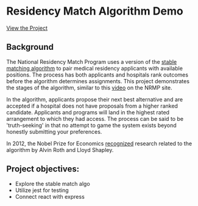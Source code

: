 # Residency Match Algorithm  Demo

[View the Project](https://residency-match-demo.herokuapp.com/)

## Background

The National Residency Match Program uses a version of the [stable matching algorithm](https://en.wikipedia.org/wiki/Stable_marriage_problem) to pair medical residency applicants with available positions.  The process has both applicants and hospitals rank outcomes before the algorithm determines assignments.  This project demonstrates the stages of the algorithm, similar to this [video](https://www.nrmp.org/matching-algorithm/) on the NRMP site.  

In the algorithm, applicants propose their next best alternative and are accepted if a hospital does not have proposals from a higher ranked candidate.  Applicants and programs will land in the highest rated arrangement to which they had access.  The process can be said to be 'truth-seeking' in that no attempt to game the system exists beyond honestly submitting your preferences.  

In 2012, the Nobel Prize for Economics [recognized](https://en.wikipedia.org/wiki/Stable_marriage_problem) research related to the algorithm by Alvin Roth and Lloyd Shapley.  

## Project objectives:
* Explore the stable match algo
* Utilize jest for testing
* Connect react with express